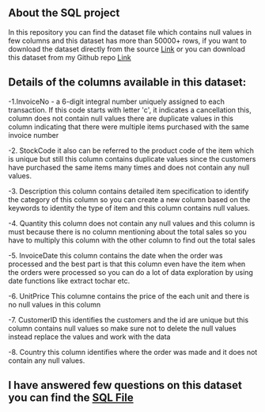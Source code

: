 ## About the SQL project
In this repository you can find the dataset file which contains null values in few columns and this dataset has more than 50000+ rows, if you want to download the dataset directly from the source <a href = "https://archive.ics.uci.edu/dataset/352/online%2Bretail"> Link</a> or you can download this dataset from my Github repo <a href = "https://github.com/vishwa-47/Online_retail_sales_analysis_usingSQL/blob/main/Online%20Retail.xlsx"> Link </a>

## Details of the columns available in this dataset:
-1.InvoiceNo -  a 6-digit integral number uniquely assigned to each transaction. If this code starts with letter 'c', it indicates a cancellation this, column does not contain null values there are duplicate values in this column indicating that there were multiple  items purchased with the same invoice number

-2. StockCode it also can be referred to the product code of the item which is unique but still this column contains duplicate values since the customers have purchased the same items many times and does not contain any null values.

-3. Description this column contains detailed item specification to identify the category of this column so you can create a new column based  on the keywords to identity the type of item and this column contains null values.

-4. Quantity this column does not contain any null values and this column is must because there is no column mentioning about the total sales so you have to multiply this column with the other column to find out the total sales 

-5. InvoiceDate this column contains the date when the order was processed and the best part is that this column even have the item when the orders were processed so you can do a lot  of data exploration by using date functions like extract tochar etc.

-6. UnitPrice This columne contains the price of the each unit and there is no null values in this column

-7. CustomerID this identifies the customers and the id are unique but this column contains null values so make sure not to delete the null values instead replace the values and work with the data

-8. Country this column identifies where the  order was made and it does not contain any null values.


## I have answered few questions on this dataset you can find the <a href = "https://github.com/vishwa-47/Online_retail_sales_analysis_usingSQL/blob/main/sales_project_2025.sql"> SQL File</a>
